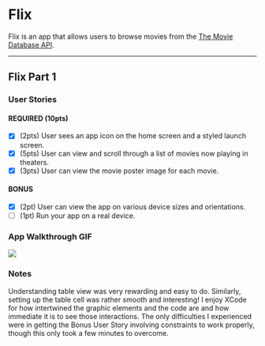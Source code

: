 # Flix

Flix is an app that allows users to browse movies from the [The Movie Database API](http://docs.themoviedb.apiary.io/#).

---

## Flix Part 1

### User Stories


#### REQUIRED (10pts)
- [x] (2pts) User sees an app icon on the home screen and a styled launch screen.
- [x] (5pts) User can view and scroll through a list of movies now playing in theaters.
- [x] (3pts) User can view the movie poster image for each movie.

#### BONUS
- [x] (2pt) User can view the app on various device sizes and orientations.
- [ ] (1pt) Run your app on a real device.

### App Walkthrough GIF

![](https://i.imgur.com/iejlEXD.gif)

### Notes
Understanding table view was very rewarding and easy to do. Similarly, setting up the table cell was rather smooth and interesting! I enjoy XCode for how intertwined the graphic elements and the code are and how immediate it is to see those interactions. The only difficulties I experienced were in getting the Bonus User Story involving constraints to work properly, though this only took a few minutes to overcome.
